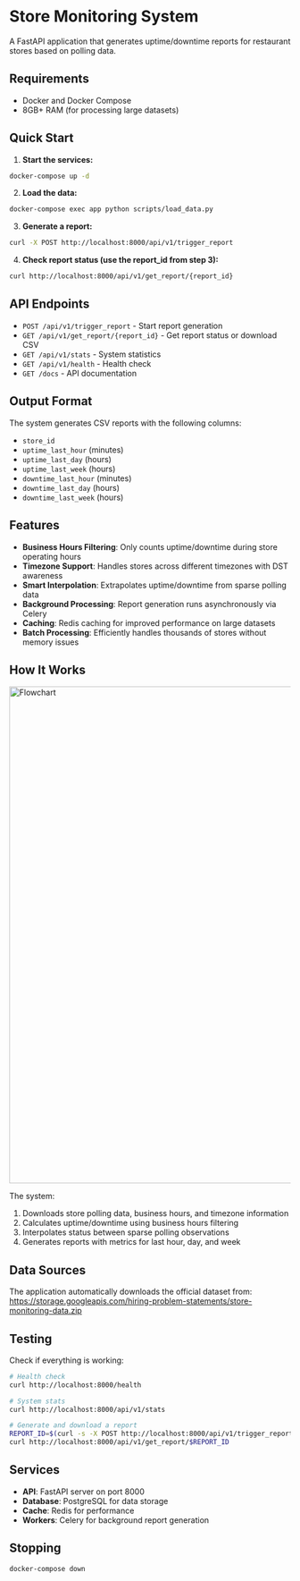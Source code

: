 # Store Monitoring System

A FastAPI application that generates uptime/downtime reports for restaurant stores based on polling data.

## Requirements

- Docker and Docker Compose
- 8GB+ RAM (for processing large datasets)

## Quick Start

1. **Start the services:**
```bash
docker-compose up -d
```

2. **Load the data:**
```bash
docker-compose exec app python scripts/load_data.py
```

3. **Generate a report:**
```bash
curl -X POST http://localhost:8000/api/v1/trigger_report
```

4. **Check report status (use the report_id from step 3):**
```bash
curl http://localhost:8000/api/v1/get_report/{report_id}
```

## API Endpoints

- `POST /api/v1/trigger_report` - Start report generation
- `GET /api/v1/get_report/{report_id}` - Get report status or download CSV
- `GET /api/v1/stats` - System statistics
- `GET /api/v1/health` - Health check
- `GET /docs` - API documentation

## Output Format

The system generates CSV reports with the following columns:
- `store_id`
- `uptime_last_hour` (minutes)
- `uptime_last_day` (hours)
- `uptime_last_week` (hours)
- `downtime_last_hour` (minutes)
- `downtime_last_day` (hours)
- `downtime_last_week` (hours)

## Features

- **Business Hours Filtering**: Only counts uptime/downtime during store operating hours
- **Timezone Support**: Handles stores across different timezones with DST awareness  
- **Smart Interpolation**: Extrapolates uptime/downtime from sparse polling data
- **Background Processing**: Report generation runs asynchronously via Celery
- **Caching**: Redis caching for improved performance on large datasets
- **Batch Processing**: Efficiently handles thousands of stores without memory issues

## How It Works

<img width="960" height="889" alt="Flowchart" src="https://github.com/user-attachments/assets/994d84f2-d095-44e6-9f23-3adb4758837f" />

The system:
1. Downloads store polling data, business hours, and timezone information
2. Calculates uptime/downtime using business hours filtering
3. Interpolates status between sparse polling observations
4. Generates reports with metrics for last hour, day, and week

## Data Sources

The application automatically downloads the official dataset from:
https://storage.googleapis.com/hiring-problem-statements/store-monitoring-data.zip

## Testing

Check if everything is working:
```bash
# Health check
curl http://localhost:8000/health

# System stats
curl http://localhost:8000/api/v1/stats

# Generate and download a report
REPORT_ID=$(curl -s -X POST http://localhost:8000/api/v1/trigger_report | jq -r .report_id)
curl http://localhost:8000/api/v1/get_report/$REPORT_ID
```

## Services

- **API**: FastAPI server on port 8000
- **Database**: PostgreSQL for data storage
- **Cache**: Redis for performance
- **Workers**: Celery for background report generation

## Stopping

```bash
docker-compose down
```
